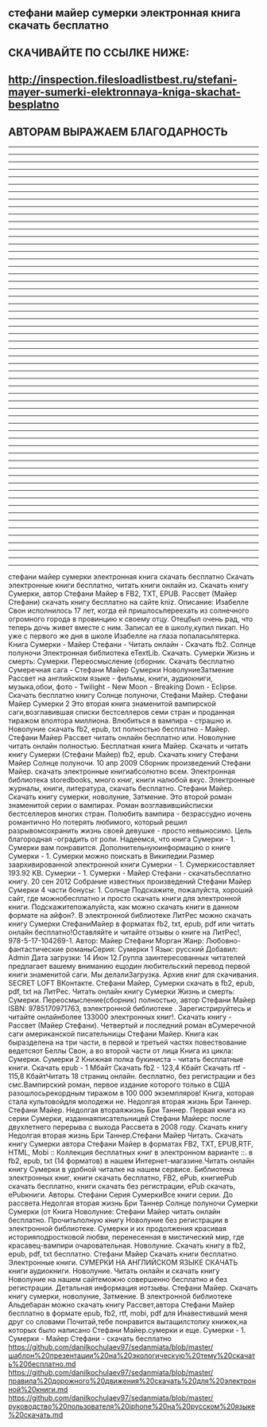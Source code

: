 стефани майер сумерки электронная книга скачать бесплатно
--------------------------------------------------
СКАЧИВАЙТЕ ПО ССЫЛКЕ НИЖЕ:
--------------------------------------------------
http://inspection.filesloadlistbest.ru/stefani-mayer-sumerki-elektronnaya-kniga-skachat-besplatno
--------------------------------------------------
АВТОРАМ ВЫРАЖАЕМ БЛАГОДАРНОСТЬ
--------------------------------------------------
--------------------------------------------------
--------------------------------------------------
--------------------------------------------------
--------------------------------------------------
--------------------------------------------------
--------------------------------------------------
--------------------------------------------------
--------------------------------------------------
--------------------------------------------------
--------------------------------------------------
--------------------------------------------------
--------------------------------------------------
--------------------------------------------------
--------------------------------------------------
--------------------------------------------------
--------------------------------------------------
--------------------------------------------------
--------------------------------------------------
--------------------------------------------------
--------------------------------------------------
--------------------------------------------------
--------------------------------------------------
--------------------------------------------------
--------------------------------------------------
--------------------------------------------------
--------------------------------------------------
--------------------------------------------------
--------------------------------------------------
--------------------------------------------------
--------------------------------------------------
--------------------------------------------------
--------------------------------------------------
--------------------------------------------------
--------------------------------------------------
--------------------------------------------------
--------------------------------------------------
--------------------------------------------------
--------------------------------------------------
--------------------------------------------------
--------------------------------------------------
--------------------------------------------------
--------------------------------------------------
--------------------------------------------------
--------------------------------------------------
--------------------------------------------------
--------------------------------------------------
--------------------------------------------------
--------------------------------------------------
--------------------------------------------------
--------------------------------------------------
--------------------------------------------------
--------------------------------------------------
--------------------------------------------------
--------------------------------------------------
--------------------------------------------------
--------------------------------------------------
--------------------------------------------------
стефани майер сумерки электронная книга скачать бесплатно Скачать электронные книги бесплатно, читать книги онлайн из. Скачать книгу Сумерки, автор Стефани Майер в FB2, TXT, EPUB. Рассвет (Майер Стефани) скачать книгу бесплатно на сайте kniz. Описание: Изабелле Свон исполнилось 17 лет, когда ей пришлосьпереехать из солнечного огромного города в провинцию к своему отцу. Отецбыл очень рад, что теперь дочь живет вместе с ним. Записал ее в школу,купил пикап. Но уже с первого же дня в школе Изабелле на глаза попаласьпятерка. Книга Сумерки - Майер Стефани - Читать онлайн - Скачать fb2. Солнце полуночи  Электронная библиотека eTextLib. Скачать. Сумерки  Жизнь и смерть: Сумерки. Переосмысление (сборник. Скачать бесплатно Сумеречная сага - Стефани Майер Сумерки НоволуниеЗатмение Рассвет на английском языке - фильмы, книги, аудиокниги, музыка,обои, фото - Twilight - New Moon - Breaking Down - Eclipse. Скачать бесплатно книгу Солнце полуночи, Стефани Майер. Стефани Майер Сумерки 2 Это вторая книга знаменитой вампирской саги,возглавившая списки бестселлеров семи стран и проданная тиражом вполтора миллиона. Влюбиться в вампира - страшно и.
Новолуние скачать fb2, epub, txt полностью бесплатно - Майер. Стефани Майер Рассвет  читать онлайн бесплатно или. Новолуние читать онлайн полностью. Бесплатная книга Майер. Скачать и читать книгу Сумерки  (Стефани Майер) fb2, epub. Скачать книгу  Стефани Майер  Солнце полуночи. 10 апр 2009  Сборник произведений Стефани Майер.  скачать электронные книгиабсолютно всем. Электронная библиотека storedbooks, много книг, книги налюбой вкус. Электронные журналы, книги, литература, скачать бесплатно. Стефани Майер. Cкачать книгу сумерки, новолуние, Затмение. Это второй роман знаменитой серии о вампирах. Роман возглавившийсписки бестселлеров многих стран. Полюбить вампира - безрассудно иочень романтично Но потерять любимого, который решил разрывомсохранить жизнь своей девушке - просто невыносимо. Цель благородная -оградить от роли. Надеемся, что книга Сумерки - 1. Сумерки вам понравится. Дополнительнуюинформацию о книге Сумерки - 1. Сумерки можно поискать в Википедии.Размер заархивированной электронной книги Сумерки - 1. Сумеркисоставляет 193.92 KB. Сумерки - 1. Сумерки - Майер Стефани - скачатьбесплатно книгу. 20 сен 2012  Собрание известных произведений Стефани Майер Сумерки 4 части бонусы: 1. Солнце  Подскажите, пожалуйста, хороший сайт, где можнобесплатно и просто скачать книги для электронной книги.  Подскажитепожалуйста, как можно скачать книги в данном формате на айфон?. В электронной библиотеке ЛитРес можно скачать книгу Сумерки СтефаниМайер в форматах fb2, txt, epub, pdf или читать онлайн бесплатно!Оставляйте и читайте отзывы о книге на ЛитРес!, 978-5-17-104269-1.
Автор: Майер Стефани Морган Жанр: Любовно-фантастические романыСерия: Сумерки 1 Язык: русский Добавил: Admin Дата загрузки: 14 Июн 12.Группа заинтересованных читателей предлагает вашему вниманию ещодин любительский перевод первой книги знаменитой саги. Мы делалиЗагрузка. Архив книг для скачивания.  SECRET LOFT  ВКонтакте. Стефани Майер, Сумерки  скачать в fb2, epub, pdf, txt на ЛитРес. Читать онлайн книгу Сумерки  Жизнь и смерть: Сумерки. Переосмысление(сборник) полностью, автор Стефани Майер ISBN: 9785170971763, вэлектронной библиотеке . Зарегистрируйтесь и читайте онлайнболее 133000 электронных книг!. Скачать книгу - Рассвет (Майер Стефани). Четвертый и последний роман вСумеречной саги американской писательницы Стефани Майер. Книга как быразделена на три части, в первой и третьей частях повествование ведетсяот Беллы Свон, а во второй части от лица  Книга из цикла: Сумерки. Сумерки 2  Книжная полка букиниста - читать бесплатные книги. Cкачать epub - 1 Мбайт Cкачать fb2 - 123,4 Кбайт Cкачать rtf - 115,8 КбайтЧитать 18 страниц онлайн. бесплатно, без регистрации и без смс.Вампирский роман, первое издание которого только в США разошлосьрекордным тиражом в 100 000 экземпляров! Книга, которая стала культовойдля молодежи не. Недолгая вторая жизнь Бри Таннер. Стефани Майер. Недолгая втораяжизнь Бри Таннер. Первая книга из серии Сумерки, изданнаяписательницей Стефани Майерс после двухлетнего перерыва с выхода Рассвета в 2008 году. Скачать книгу Недолгая вторая жизнь Бри Таннер.Стефани Майер Читать. Скачать книгу Сумерки автора Стефани Майер в форматах FB2, TXT, EPUB,RTF, HTML, Mobi :: Коллекция бесплатных книг в электронном варианте ::.  в fb2, epub, txt (14 форматов) в нашем Интернет-магазине.Читать онлайн книгу Сумерки в удобной читалке на нашем сервисе. Библиотека электронных книг, книги скачать бесплатно, FB2, ePub, книгиePub скачать бесплатно, книги скачать без регистрации, ePub скачать, ePubкниги.  Авторы. Стефани  Серия СумеркиВсе книги серии. До рассвета.Недолгая вторая жизнь Бри Таннер  Солнце полуночи  Сумерки  Сумерки (от
Книга Новолуние: Стефани Майер читать онлайн бесплатно. Прочитьполную книгу Новолуние без регистрации в электронной библиотеке.  Сумерки и их продолжения  красивая историяподростковой любви, перенесенная в мистический мир, где красавец-вампири очаровательная. Новолуние. Скачать книгу в fb2, epub, pdf, txt бесплатно. Стефани Майер  Скачать книги бесплатно. Электронные книги. СУМЕРКИ НА АНГЛИЙСКОМ ЯЗЫКЕ СКАЧАТЬ книги аудиокниги. Новолуние. Читать онлайн и скачать книгу Новолуние на нашем сайтеможно совершенно бесплатно и без регистрации. Детальная информация иотзывы. Стефани Майер. Cкачать книгу сумерки, новолуние, Затмение. В электронной библиотеке Альдебаран можно скачать книгу Рассвет,автора Стефани Майер бесплатно в формате epub, fb2, rtf, mobi, pdf для  Инавестивший меня друг со словами Почитай,тебе понравится вытащилстопку книжек,на которых было написано Стефани Майер.сумерки и еще. Сумерки - 1. Сумерки - Майер Стефани - скачать бесплатно
https://github.com/danilkochulaev97/sedanmiata/blob/master/шаблон%20презентации%20на%20экологическую%20тему%20скачать%20бесплатно.md
https://github.com/danilkochulaev97/sedanmiata/blob/master/правила%20дорожного%20движения%20скачать%20для%20электронной%20книги.md
https://github.com/danilkochulaev97/sedanmiata/blob/master/руководство%20пользователя%20iphone%20на%20русском%20языке%20скачать.md